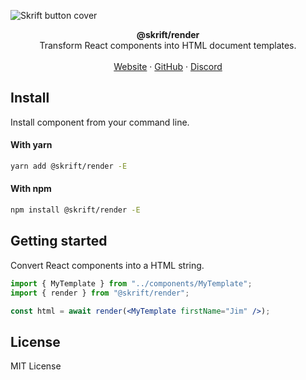 ![Skrift button cover](https://react.document/static/covers/render.png)

<div align="center"><strong>@skrift/render</strong></div>
<div align="center">Transform React components into HTML document templates.</div>
<br />
<div align="center">
<a href="https://react.document">Website</a> 
<span> · </span>
<a href="https://github.com/maxscn/skrift">GitHub</a> 
<span> · </span>
<a href="https://react.document/discord">Discord</a>
</div>

## Install

Install component from your command line.

#### With yarn

```sh
yarn add @skrift/render -E
```

#### With npm

```sh
npm install @skrift/render -E
```

## Getting started

Convert React components into a HTML string.

```jsx
import { MyTemplate } from "../components/MyTemplate";
import { render } from "@skrift/render";

const html = await render(<MyTemplate firstName="Jim" />);
```

## License

MIT License
